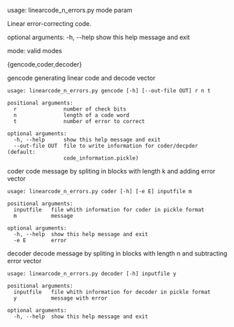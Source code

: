 usage: linearcode_n_errors.py mode param

Linear error-correcting code.

optional arguments: -h, --help show this help message and exit

mode: valid modes

{gencode,coder,decoder}

gencode             generating linear code and decode vector

    usage: linearcode_n_errors.py gencode [-h] [--out-file OUT] r n t

    positional arguments:
      r               number of check bits
      n               length of a code word
      t               number of error to correct

    optional arguments:
      -h, --help      show this help message and exit
      --out-file OUT  file to write information for coder/decpder (default:
                      code_information.pickle)


coder               code message by spliting in blocks with length k and
                    adding error vector

    usage: linearcode_n_errors.py coder [-h] [-e E] inputfile m

    positional arguments:
      inputfile   file whith information for coder in pickle format
      m           message

    optional arguments:
      -h, --help  show this help message and exit
      -e E        error


decoder             decode message by spliting in blocks with length n and
                    subtracting error vector

    usage: linearcode_n_errors.py decoder [-h] inputfile y

    positional arguments:
      inputfile   file whith information for decoder in pickle format
      y           message with error

    optional arguments:
      -h, --help  show this help message and exit
